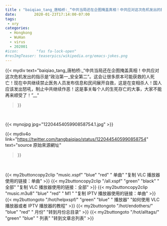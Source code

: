 ```yaml
---
title : "baiqiao_tang_唐柏桥:_“中共当局还在企图掩盖真相！中共应对这次危机发出的指示是“政治第一_安全第二”。这会让很多原本可能获救的人死亡！现在中共继续禁止医务人员发布信息和民间展开自救，这是在变相杀人！国人应该发出怒吼，制止中共继续作恶！这是事关每个人的生死存亡的大事，大家不能再来顺受了！”__"
date:        2020-01-23T17:14:00-07:00
tags:
 - xry
categories:
  - Hongkong
  - WuHan
  - virus
  - 202001
#icon:        "fas fa-lock-open"
#resImgTeaser: teaserpics/wikipedia.org/emacs-jokes.png
---
```


{{< mydiv text="baiqiao_tang_唐柏桥:_“中共当局还在企图掩盖真相！中共应对这次危机发出的指示是“政治第一_安全第二”。这会让很多原本可能获救的人死亡！现在中共继续禁止医务人员发布信息和民间展开自救，这是在变相杀人！国人应该发出怒吼，制止中共继续作恶！这是事关每个人的生死存亡的大事，大家不能再来顺受了！”__"
>}}
<br>


 {{< mynojpg jpg="1220445405990858754.1.jpg" >}}<br> 



{{< mydiv4o link="https://twitter.com/tangbaiqiao/status/1220445405990858754"
text="source 原始來源網址"
>}}


<br>

{{< my2buttoncopy2clip "music.xspf"        "blue"   "red"    " 单曲"  "复制 VLC 播放器使用的链接：单曲" >}} {{< my2buttoncopy2clip "/all.xspf"         "green"  "black"  " 全部"  "复制 VLC 播放器使用的链接：全部" >}} {{< my2buttoncopy2clip "music.m3u8"        "blue"   "red"    " M1 "    "复制 IPTV 播放器使用的链接：单曲" >}} {{< my2buttongoto      "/hot/helpxspf/"    "green"  "blue"   " 播放器" "如何使用 VLC 播放器或者 IPTV 播放器的教程" >}} {{< my2buttongoto      "/hot/endothers/"   "blue"   "red"    " 月份"   "转到月份总目录" >}} {{< my2buttongoto      "/hot/alltags/"     "green"  "blue"   " 列表"   "转到文章总列表" >}} 
